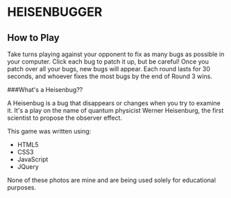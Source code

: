 HEISENBUGGER
============

How to Play
-----------

Take turns playing against your opponent to fix as many bugs as possible in your
computer. Click each bug to patch it up, but be careful! Once you patch over all 
your bugs, new bugs will appear. Each round lasts for 30 seconds, and whoever 
fixes the most bugs by the end of Round 3 wins.

###What's a Heisenbug??

A Heisenbug is a bug that disappears or changes when you try to examine it. It's a play on the name of quantum physicist Werner Heisenburg, the first scientist to propose the observer effect.

This game was written using:

- HTML5
- CSS3
- JavaScript
- JQuery

None of these photos are mine and are being used solely for educational purposes.
